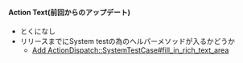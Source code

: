#### Action Text(前回からのアップデート)

* とくになし
* リリースまでにSystem testの為のヘルパーメソッドが入るかどうか
  * [Add ActionDispatch::SystemTestCase#fill_in_rich_text_area](https://github.com/rails/rails/pull/35885)
